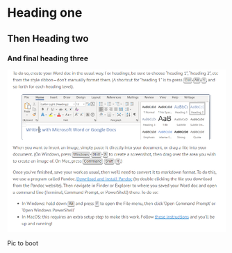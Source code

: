 # Heading one

## Then Heading two

### And final heading three

![](/images/image1.png)

Pic to boot
